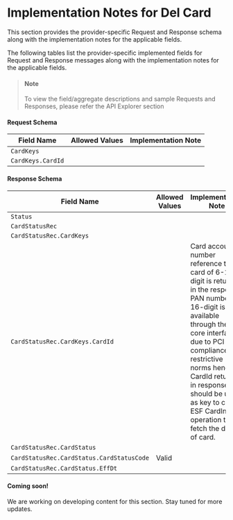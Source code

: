 # Implementation Notes for Del Card
This section provides the provider-specific Request and Response schema along with the implementation notes for the applicable fields.
<!-- 
type: tab 
titles: Premier, Signature, 
-->


The following tables list the provider-specific implemented fields for Request and Response messages along with the implementation notes for the applicable fields. 


<!-- theme: info -->
> #### Note
> 
> To view the field/aggregate descriptions and sample Requests and Responses, please refer the API Explorer section


#### Request Schema
|Field Name|Allowed Values|Implementation Note|
|----|----|----|
|`CardKeys`||  |
|`CardKeys.CardId`||  |
#### Response Schema
|Field Name|Allowed Values|Implementation Note|
|----|----|----|
|`Status`|||
|`CardStatusRec`||  |
|`CardStatusRec.CardKeys`||  |
|`CardStatusRec.CardKeys.CardId`||Card account number reference to the card of 6-10 digit is returned in the response. PAN number of 16-digit is not available through the core interface due to PCI compliance restrictive norms hence, CardId returned in response should be used as key to call ESF CardInq operation to fetch the details of card.|
|`CardStatusRec.CardStatus`||  |
|`CardStatusRec.CardStatus.CardStatusCode`|Valid|  |
|`CardStatusRec.CardStatus.EffDt`||  |
<!-- type: tab -->


#### Coming soon!
We are working on developing content for this section. Stay tuned for more updates.  


<!-- type: tab-end -->

